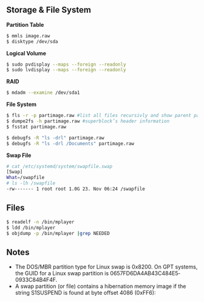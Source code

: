 ## Storage & File System

**Partition Table**

```sh
$ mmls image.raw
$ disktype /dev/sda
```

**Logical Volume**

```sh
$ sudo pvdisplay --maps --foreign --readonly
$ sudo lvdisplay --maps --foreign --readonly
```

**RAID**

```sh
$ mdadm --examine /dev/sda1
```



**File System**

```sh
$ fls -r -p partimage.raw #list all files recursivly and show parent path
$ dumpe2fs -h partimage.raw #superblock’s header information
$ fsstat partimage.raw

$ debugfs -R "ls -drl" partimage.raw
$ debugfs -R "ls -drl /Documents" partimage.raw
```



**Swap File**

```sh
# cat /etc/systemd/system/swapfile.swap
[Swap]
What=/swapfile
# ls -lh /swapfile
-rw------- 1 root root 1.0G 23. Nov 06:24 /swapfile
```



## Files

```sh
$ readelf -n /bin/mplayer
$ ldd /bin/mplayer
$ objdump -p /bin/mplayer |grep NEEDED
```





## Notes

- The DOS/MBR partition type for Linux swap is 0x8200. On GPT systems, the GUID for a Linux swap partition is 0657FD6D­A4AB­43C4­84E5­0933C84B4F4F.  
- A swap partition (or file) contains a hibernation memory image if the
  string S1SUSPEND is found at byte offset 4086 (0xFF6):  